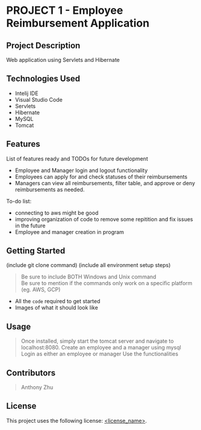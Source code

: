 # PROJECT 1 - Employee Reimbursement Application

## Project Description

Web application using Servlets and Hibernate

## Technologies Used

* Intelij IDE
* Visual Studio Code
* Servlets
* Hibernate
* MySQL
* Tomcat


## Features

List of features ready and TODOs for future development
* Employee and Manager login and logout functionality
* Employees can apply for and check statuses of their reimbursements
* Managers can view all reimbursements, filter table, and approve or deny reimbursements as needed.

To-do list:
* connecting to aws might be good
* improving organization of code to remove some repitition and fix issues in the future
* Employee and manager creation in program

## Getting Started
   
(include git clone command)
(include all environment setup steps)

> Be sure to include BOTH Windows and Unix command  
> Be sure to mention if the commands only work on a specific platform (eg. AWS, GCP)

- All the `code` required to get started
- Images of what it should look like

## Usage

> Once installed, simply start the tomcat server and navigate to localhost:8080.
> Create an employee and a manager using mysql
> Login as either an employee or manager
> Use the functionalities

## Contributors

> Anthony Zhu

## License

This project uses the following license: [<license_name>](<link>).

